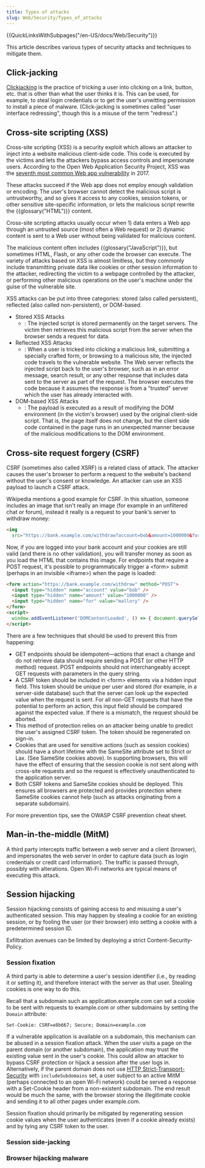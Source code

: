 ```yaml
---
title: Types of attacks
slug: Web/Security/Types_of_attacks
---
```


{{QuickLinksWithSubpages("/en-US/docs/Web/Security")}}

This article describes various types of security attacks and techniques to mitigate them.

## Click-jacking

[Clickjacking](/en-US/docs/Glossary/Clickjacking) is the practice of tricking a user into clicking on a link, button, etc. that is other than what the user thinks it is. This can be used, for example, to steal login credentials or to get the user's unwitting permission to install a piece of malware. (Click-jacking is sometimes called "user interface redressing", though this is a misuse of the term "redress".)

## Cross-site scripting (XSS)

Cross-site scripting (XSS) is a security exploit which allows an attacker to inject into a website malicious client-side code. This code is executed by the victims and lets the attackers bypass access controls and impersonate users. According to the Open Web Application Security Project, XSS was the [seventh most common Web app vulnerability](https://owasp.org/www-project-top-ten/2017/Top_10) in 2017.

These attacks succeed if the Web app does not employ enough validation or encoding. The user's browser cannot detect the malicious script is untrustworthy, and so gives it access to any cookies, session tokens, or other sensitive site-specific information, or lets the malicious script rewrite the {{glossary("HTML")}} content.

Cross-site scripting attacks usually occur when 1) data enters a Web app through an untrusted source (most often a Web request) or 2) dynamic content is sent to a Web user without being validated for malicious content.

The malicious content often includes {{glossary("JavaScript")}}, but sometimes HTML, Flash, or any other code the browser can execute. The variety of attacks based on XSS is almost limitless, but they commonly include transmitting private data like cookies or other session information to the attacker, redirecting the victim to a webpage controlled by the attacker, or performing other malicious operations on the user's machine under the guise of the vulnerable site.

XSS attacks can be put into three categories: stored (also called persistent), reflected (also called non-persistent), or DOM-based.

- Stored XSS Attacks
  - : The injected script is stored permanently on the target servers. The victim then retrieves this malicious script from the server when the browser sends a request for data.
- Reflected XSS Attacks
  - : When a user is tricked into clicking a malicious link, submitting a specially crafted form, or browsing to a malicious site, the injected code travels to the vulnerable website. The Web server reflects the injected script back to the user's browser, such as in an error message, search result, or any other response that includes data sent to the server as part of the request. The browser executes the code because it assumes the response is from a "trusted" server which the user has already interacted with.
- DOM-based XSS Attacks
  - : The payload is executed as a result of modifying the DOM environment (in the victim's browser) used by the original client-side script. That is, the page itself does not change, but the client side code contained in the page runs in an unexpected manner because of the malicious modifications to the DOM environment.

## Cross-site request forgery (CSRF)

CSRF (sometimes also called XSRF) is a related class of attack. The attacker causes the user's browser to perform a request to the website's backend without the user's consent or knowledge. An attacker can use an XSS payload to launch a CSRF attack.

Wikipedia mentions a good example for CSRF. In this situation, someone includes an image that isn't really an image (for example in an unfiltered chat or forum), instead it really is a request to your bank's server to withdraw money:

```html
<img
  src="https://bank.example.com/withdraw?account=bob&amount=1000000&for=mallory" />
```

Now, if you are logged into your bank account and your cookies are still valid (and there is no other validation), you will transfer money as soon as you load the HTML that contains this image. For endpoints that require a POST request, it's possible to programmatically trigger a \<form> submit (perhaps in an invisible \<iframe>) when the page is loaded:

```html
<form action="https://bank.example.com/withdraw" method="POST">
  <input type="hidden" name="account" value="bob" />
  <input type="hidden" name="amount" value="1000000" />
  <input type="hidden" name="for" value="mallory" />
</form>
<script>
  window.addEventListener('DOMContentLoaded', () => { document.querySelector('form').submit(); }
</script>
```

There are a few techniques that should be used to prevent this from happening:

- GET endpoints should be idempotent—actions that enact a change and do not retrieve data should require sending a POST (or other HTTP method) request. POST endpoints should not interchangeably accept GET requests with parameters in the query string.
- A CSRF token should be included in \<form> elements via a hidden input field. This token should be unique per user and stored (for example, in a server-side database) such that the server can look up the expected value when the request is sent. For all non-GET requests that have the potential to perform an action, this input field should be compared against the expected value. If there is a mismatch, the request should be aborted.
- This method of protection relies on an attacker being unable to predict the user's assigned CSRF token. The token should be regenerated on sign-in.
- Cookies that are used for sensitive actions (such as session cookies) should have a short lifetime with the SameSite attribute set to Strict or Lax. (See SameSite cookies above). In supporting browsers, this will have the effect of ensuring that the session cookie is not sent along with cross-site requests and so the request is effectively unauthenticated to the application server.
- Both CSRF tokens and SameSite cookies should be deployed. This ensures all browsers are protected and provides protection where SameSite cookies cannot help (such as attacks originating from a separate subdomain).

For more prevention tips, see the OWASP CSRF prevention cheat sheet.

## Man-in-the-middle (MitM)

A third party intercepts traffic between a web server and a client (browser), and impersonates the web server in order to capture data (such as login credentials or credit card information). The traffic is passed through, possibly with alterations. Open Wi-Fi networks are typical means of executing this attack.

## Session hijacking

Session hijacking consists of gaining access to and misusing a user's authenticated session. This may happen by stealing a cookie for an existing session, or by fooling the user (or their browser) into setting a cookie with a predetermined session ID.

Exfiltration avenues can be limited by deploying a strict Content-Security-Policy.

### Session fixation

A third party is able to determine a user's session identifier (i.e., by reading it or setting it), and therefore interact with the server as that user. Stealing cookies is one way to do this.

Recall that a subdomain such as application.example.com can set a cookie to be sent with requests to example.com or other subdomains by setting the `Domain` attribute:

```http
Set-Cookie: CSRF=e8b667; Secure; Domain=example.com
```

If a vulnerable application is available on a subdomain, this mechanism can be abused in a session fixation attack. When the user visits a page on the parent domain (or another subdomain), the application may trust the existing value sent in the user's cookie. This could allow an attacker to bypass CSRF protection or hijack a session after the user logs in.
Alternatively, if the parent domain does not use [HTTP Strict-Transport-Security](/en-US/docs/Glossary/HSTS) with `includeSubdomains` set, a user subject to an active MitM (perhaps connected to an open Wi-Fi network) could be served a response with a Set-Cookie header from a non-existent subdomain. The end result would be much the same, with the browser storing the illegitimate cookie and sending it to all other pages under example.com.

Session fixation should primarily be mitigated by regenerating session cookie values when the user authenticates (even if a cookie already exists) and by tying any CSRF token to the user.

### Session side-jacking

### Browser hijacking malware
